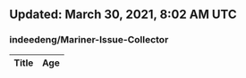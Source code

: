 ## Updated: March 30, 2021, 8:02 AM UTC


### indeedeng/Mariner-Issue-Collector
|**Title**|**Age**|
|:----|:----|